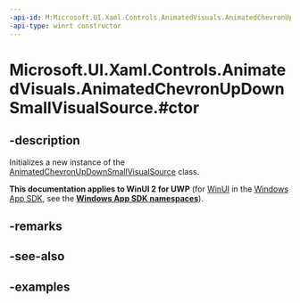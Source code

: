 ```yaml
---
-api-id: M:Microsoft.UI.Xaml.Controls.AnimatedVisuals.AnimatedChevronUpDownSmallVisualSource.#ctor
-api-type: winrt constructor
---
```


# Microsoft.UI.Xaml.Controls.AnimatedVisuals.AnimatedChevronUpDownSmallVisualSource.#ctor

<!--
public AnimatedChevronUpDownSmallVisualSource ();
-->

## -description

Initializes a new instance of the [AnimatedChevronUpDownSmallVisualSource](AnimatedChevronUpDownSmallVisualSource.md) class.

**This documentation applies to WinUI 2 for UWP** (for [WinUI](/windows/apps/winui/winui3/) in the [Windows App SDK](/windows/apps/windows-app-sdk/), see the **[Windows App SDK namespaces](/windows/windows-app-sdk/api/winrt/)**).

## -remarks

## -see-also

## -examples
